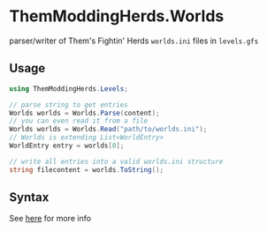 # ThemModdingHerds.Worlds

parser/writer of Them's Fightin' Herds `worlds.ini` files in `levels.gfs`

## Usage

```c#
using ThemModdingHerds.Levels;

// parse string to get entries
Worlds worlds = Worlds.Parse(content);
// you can even read it from a file
Worlds worlds = Worlds.Read("path/to/worlds.ini");
// Worlds is extending List<WorldEntry>
WorldEntry entry = worlds[0];

// write all entries into a valid worlds.ini structure
string filecontent = worlds.ToString();
```

## Syntax

See [here][syntax-file] for more info

[syntax-file]: ./SYNTAX.md

